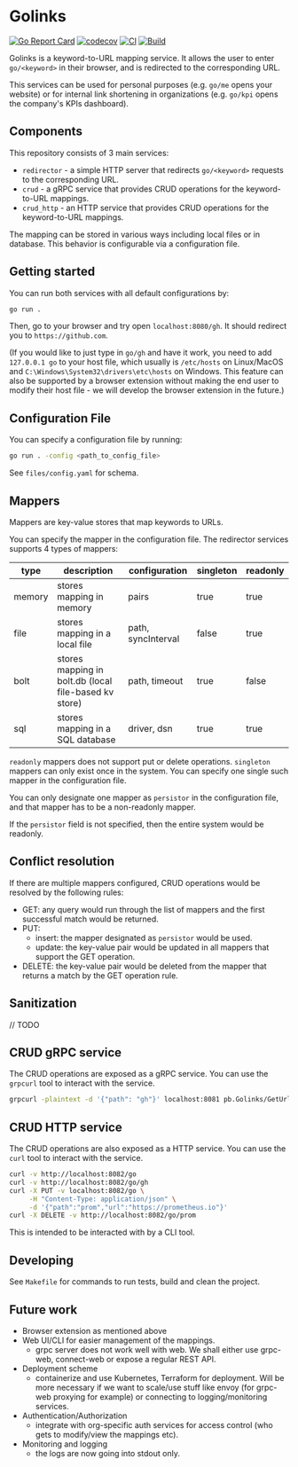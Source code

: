# Golinks

[![Go Report Card](https://goreportcard.com/badge/github.com/reimirno/golinks)](https://goreportcard.com/report/github.com/reimirno/golinks)
[![codecov](https://codecov.io/github/Reimirno/golinks/branch/main/graph/badge.svg?token=WFR37HA0LH)](https://codecov.io/github/Reimirno/golinks)
[![CI](https://github.com/Reimirno/golinks/actions/workflows/makefile-ci.yml/badge.svg)](https://github.com/Reimirno/golinks/actions/workflows/makefile-ci.yml)
[![Build](https://github.com/Reimirno/golinks/actions/workflows/makefile-build.yml/badge.svg)](https://github.com/Reimirno/golinks/actions/workflows/makefile-build.yml)

Golinks is a keyword-to-URL mapping service. It allows the user to enter `go/<keyword>` in their browser, and is redirected to the corresponding URL.

This services can be used for personal purposes (e.g. `go/me` opens your website) or for internal link shortening in organizations (e.g. `go/kpi` opens the company's KPIs dashboard).

## Components

This repository consists of 3 main services:

- `redirector` - a simple HTTP server that redirects `go/<keyword>` requests to the corresponding URL.
- `crud` - a gRPC service that provides CRUD operations for the keyword-to-URL mappings.
- `crud_http` - an HTTP service that provides CRUD operations for the keyword-to-URL mappings.

The mapping can be stored in various ways including local files or in database. This behavior is configurable via a configuration file.

## Getting started

You can run both services with all default configurations by:

```bash
go run .
```

Then, go to your browser and try open `localhost:8080/gh`. It should redirect you to `https://github.com`.

(If you would like to just type in `go/gh` and have it work, you need to add `127.0.0.1 go` to your host file, which usually is `/etc/hosts` on Linux/MacOS and `C:\Windows\System32\drivers\etc\hosts` on Windows. This feature can also be supported by a browser extension without making the end user to modify their host file - we will develop the browser extension in the future.)

## Configuration File

You can specify a configuration file by running:

```bash
go run . -config <path_to_config_file>
```

See `files/config.yaml` for schema.

## Mappers

Mappers are key-value stores that map keywords to URLs.

You can specify the mapper in the configuration file. The redirector services supports 4 types of mappers:

| type   | description                                           | configuration      | singleton | readonly |
| ------ | ----------------------------------------------------- | ------------------ | --------- | -------- |
| memory | stores mapping in memory                              | pairs              | true      | true     |
| file   | stores mapping in a local file                        | path, syncInterval | false     | true     |
| bolt   | stores mapping in bolt.db (local file-based kv store) | path, timeout      | true      | false    |
| sql    | stores mapping in a SQL database                      | driver, dsn        | true      | true     |

`readonly` mappers does not support put or delete operations.
`singleton` mappers can only exist once in the system. You can specify one single such mapper in the configuration file.

You can only designate one mapper as `persistor` in the configuration file, and that mapper has to be a non-readonly mapper. 

If the `persistor` field is not specified, then the entire system would be readonly.

## Conflict resolution

If there are multiple mappers configured, CRUD operations would be resolved by the following rules:
- GET: any query would run through the list of mappers and the first successful match would be returned.
- PUT: 
    - insert: the mapper designated as `persistor` would be used.
    - update: the key-value pair would be updated in all mappers that support the GET operation.
- DELETE: the key-value pair would be deleted from the mapper that returns a match by the GET operation rule.

## Sanitization

// TODO

## CRUD gRPC service

The CRUD operations are exposed as a gRPC service. You can use the `grpcurl` tool to interact with the service.

```bash
grpcurl -plaintext -d '{"path": "gh"}' localhost:8081 pb.Golinks/GetUrl
```

## CRUD HTTP service

The CRUD operations are also exposed as a HTTP service. You can use the `curl` tool to interact with the service.

```bash
curl -v http://localhost:8082/go
curl -v http://localhost:8082/go/gh
curl -X PUT -v localhost:8082/go \
     -H "Content-Type: application/json" \
     -d '{"path":"prom","url":"https://prometheus.io"}'
curl -X DELETE -v http://localhost:8082/go/prom
```

This is intended to be interacted with by a CLI tool.

## Developing

See `Makefile` for commands to run tests, build and clean the project.

## Future work
- Browser extension as mentioned above
- Web UI/CLI for easier management of the mappings.
    - grpc server does not work well with web. We shall either use grpc-web, connect-web or expose a regular REST API.
- Deployment scheme
    - containerize and use Kubernetes, Terraform for deployment. Will be more necessary if we want to scale/use stuff like envoy (for grpc-web proxying for example) or connecting to logging/monitoring services.
- Authentication/Authorization
    - integrate with org-specific auth services for access control (who gets to modify/view the mappings etc).
- Monitoring and logging
    - the logs are now going into stdout only.
